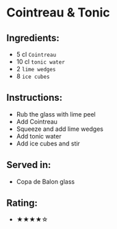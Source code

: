 # Cointreau & Tonic

## Ingredients:
- 5 cl `Cointreau`
- 10 cl `tonic water`
- 2 `lime wedges`
- 8 `ice cubes`

## Instructions:
- Rub the glass with lime peel
- Add Cointreau
- Squeeze and add lime wedges
- Add tonic water
- Add ice cubes and stir

## Served in:
- Copa de Balon glass

## Rating:
- ★★★★☆